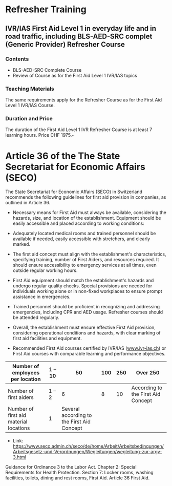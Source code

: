 # Refresher Training

## IVR/IAS First Aid Level 1 in everyday life and in road traffic, including BLS-AED-SRC complet (Generic Provider) Refresher Course

### Contents

- BLS-AED-SRC Complete Course
- Review of Course as for the First Aid Level 1 IVR/IAS topics

### **Teaching Materials**

The same requirements apply for the Refresher Course as for the First Aid Level 1 IVR/IAS Course.

### **Duration and Price**

The duration of the First Aid Level 1 IVR Refresher Course is at least 7 learning hours. Price CHF 1975.-

# Article 36 of the The State Secretariat for Economic Affairs (SECO)

The State Secretariat for Economic Affairs (SECO) in Switzerland recommends the following guidelines for first aid provision in companies, as outlined in Article 36.

- Necessary means for First Aid must always be available, considering the hazards, size, and location of the establishment. Equipment should be easily accessible and placed according to working conditions:

- Adequately located medical rooms and trained personnel should be available if needed, easily accessible with stretchers, and clearly marked.

- The first aid concept must align with the establishment's characteristics, specifying training, number of First Aiders, and resources required. It should ensure accessibility to emergency services at all times, even outside regular working hours.

- First Aid equipment should match the establishment's hazards and undergo regular quality checks. Special provisions are needed for individuals working alone or in non-fixed workplaces to ensure prompt assistance in emergencies.

- Trained personnel should be proficient in recognizing and addressing emergencies, including CPR and AED usage. Refresher courses should be attended regularly.

- Overall, the establishment must ensure effective First Aid provision, considering operational conditions and hazards, with clear marking of first aid facilities and equipment.

- Recommended First Aid courses certified by IVR/IAS (www.ivr-ias.ch) or First Aid courses with comparable learning and performance objectives.

| Number of employees per location | 1 – 10 | 50  | 100 | 250 | Over 250                             |
|----------------------------------|--------|-----|-----|-----|--------------------------------------|
| Number of first aiders           | 1 – 2  | 6   | 8   | 10  | According to the First Aid Concept   |
| Number of first aid material locations | 1 | Several according to the First Aid Concept |

- Link: https://www.seco.admin.ch/seco/de/home/Arbeit/Arbeitsbedingungen/Arbeitsgesetz-und-Verordnungen/Wegleitungen/wegleitung-zur-argv-3.html

Guidance for Ordinance 3 to the Labor Act. Chapter 2: Special Requirements for Health Protection. Section 7: Locker rooms, washing facilities, toilets, dining and rest rooms, First Aid. Article 36 First Aid.